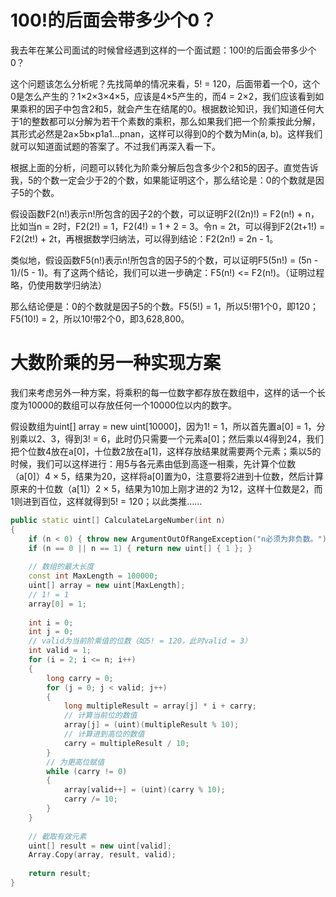 # 100!的后面会带多少个0？

我去年在某公司面试的时候曾经遇到这样的一个面试题：100!的后面会带多少个0？

这个问题该怎么分析呢？先找简单的情况来看，5! = 120，后面带着一个0，这个0是怎么产生的？1×2×3×4×5，应该是4×5产生的，而4 = 2×2，我们应该看到如果乘积的因子中包含2和5，就会产生在结尾的0。根据数论知识，我们知道任何大于1的整数都可以分解为若干个素数的乘积，那么如果我们把一个阶乘按此分解，其形式必然是2a×5b×p1a1...pnan，这样可以得到0的个数为Min(a, b)。这样我们就可以知道面试题的答案了。不过我们再深入看一下。

根据上面的分析，问题可以转化为阶乘分解后包含多少个2和5的因子。直觉告诉我，5的个数一定会少于2的个数，如果能证明这个，那么结论是：0的个数就是因子5的个数。

假设函数F2(n!)表示n!所包含的因子2的个数，可以证明F2((2n)!) = F2(n!) + n，比如当n = 2时，F2(2!) = 1，F2(4!) = 1 + 2 = 3。令n = 2t，可以得到F2(2t+1!) = F2(2t!) + 2t，再根据数学归纳法，可以得到结论：F2(2n!) = 2n - 1。

类似地，假设函数F5(n!)表示n!所包含的因子5的个数，可以证明F5(5n!) = (5n - 1)/(5 - 1)。有了这两个结论，我们可以进一步确定：F5(n!) <= F2(n!)。（证明过程略，仍使用数学归纳法）

那么结论便是：0的个数就是因子5的个数。F5(5!) = 1，所以5!带1个0，即120；F5(10!) = 2，所以10!带2个0，即3,628,800。

# 大数阶乘的另一种实现方案
我们来考虑另外一种方案，将乘积的每一位数字都存放在数组中，这样的话一个长度为10000的数组可以存放任何一个10000位以内的数字。

假设数组为uint[] array = new uint[10000]，因为1! = 1，所以首先置a[0] = 1，分别乘以2、3，得到3! = 6，此时仍只需要一个元素a[0]；然后乘以4得到24，我们把个位数4放在a[0]，十位数2放在a[1]，这样存放结果就需要两个元素；乘以5的时候，我们可以这样进行：用5与各元素由低到高逐一相乘，先计算个位数（a[0]）4 × 5，结果为20，这样将a[0]置为0，注意要将2进到十位数，然后计算原来的十位数（a[1]）2 × 5，结果为10加上刚才进的2 为12，这样十位数是2，而1则进到百位，这样就得到5! = 120；以此类推……


```c++
public static uint[] CalculateLargeNumber(int n)
{
    if (n < 0) { throw new ArgumentOutOfRangeException("n必须为非负数。"); }
    if (n == 0 || n == 1) { return new uint[] { 1 }; }
 
    // 数组的最大长度
    const int MaxLength = 100000;
    uint[] array = new uint[MaxLength];
    // 1! = 1
    array[0] = 1;
 
    int i = 0;
    int j = 0;
    // valid为当前阶乘值的位数（如5! = 120，此时valid = 3）
    int valid = 1;
    for (i = 2; i <= n; i++)
    {
        long carry = 0;
        for (j = 0; j < valid; j++)
        {
            long multipleResult = array[j] * i + carry;
            // 计算当前位的数值
            array[j] = (uint)(multipleResult % 10);
            // 计算进到高位的数值
            carry = multipleResult / 10;
        }
        // 为更高位赋值
        while (carry != 0)
        {
            array[valid++] = (uint)(carry % 10);
            carry /= 10;
        }
    }
 
    // 截取有效元素
    uint[] result = new uint[valid];
    Array.Copy(array, result, valid);
 
    return result;
} 
```